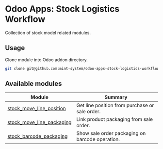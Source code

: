 # Odoo Apps: Stock Logistics Workflow

Collection of stock model related modules.

## Usage

Clone module into Odoo addon directory.

```bash
git clone git@github.com:mint-system/odoo-apps-stock-logistics-workflow.git ./addons/stock_logistics_workflow
```

## Available modules

| Module                                                  | Summary                                         |
| ------------------------------------------------------- | ----------------------------------------------- |
| [stock_move_line_position](stock_move_line_position/)   | Get line position from purchase or sale order.  |
| [stock_move_line_packaging](stock_move_line_packaging/) | Link product packaging from sale order.         |
| [stock_barcode_packaging](stock_barcode_packaging/)     | Show sale order packaging on barcode operation. |
